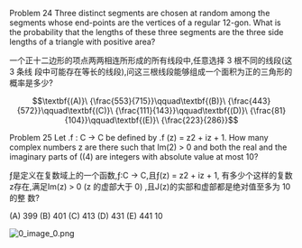 Problem 24 Three distinct segments are chosen at random among the segments whose end-points are the vertices of a regular 12-gon. What is the probability that the lengths of these three segments are the three side lengths of a triangle with positive area?

一个正十二边形的项点两两相连所形成的所有线段中,任意选择 3 根不同的线段(这 3 条线 段中可能存在等长的线段),问这三根线段能够组成一个面积为正的三角形的概率是多少?

$$\textbf{(A)}\ {\frac{553}{715}}\qquad\textbf{(B)}\ {\frac{443}{572}}\qquad\textbf{(C)}\ {\frac{111}{143}}\qquad\textbf{(D)}\ {\frac{81}{104}}\qquad\textbf{(E)}\ {\frac{223}{286}}$$

Problem 25 Let .f : C → C be defined by .f (z) = z2 + iz + 1. How many complex numbers z are there such that Im(2) > 0 and both the real and the imaginary parts of ((4) are integers with absolute value at most 10?

ƒ是定义在复数域上的一个函数,ƒ:C → C,且ƒ(z) = z2 + iz + 1, 有多少个这样的复数 z存在,满足Im(z) > 0  (z 的虚部大于 0) ,且J(z)的实部和虚部都是绝对值至多为 10 的整 数?

(A) 399
(B) 401 (C) 413
(D) 431 (E) 441 10

![0_image_0.png](0_image_0.png)

